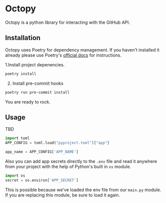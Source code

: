 # Octopy

Octopy is a python library for interacting with the GitHub API.

## Installation

Octopy uses Poetry for dependency management. If you haven't installed it already please use Poetry's [official docs](https://python-poetry.org/docs/#installation) for instructions.

1.Install project depenencies.

```bash
poetry install
```

2. Install pre-commit hooks

```bash
poetry run pre-commit install
```

You are ready to rock.

## Usage

TBD

```python
import toml
APP_CONFIG = toml.load("pyproject.toml")["app"]

app_name = APP_CONFIG['APP_NAME']
```

Also you can add app secrets directly to the `.env` file and read it anywhere from your project with the help of Python's built in `os` module.

```python
import os
secret = os.environ['APP_SECRET']
```

This is possible because we've loaded the env file from our `main.py` module. If you are replacing this module, be sure to load it again.